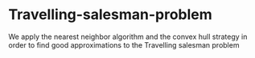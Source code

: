 # Travelling-salesman-problem
We apply the nearest neighbor algorithm and the convex hull strategy in order to find good approximations to the Travelling salesman problem

